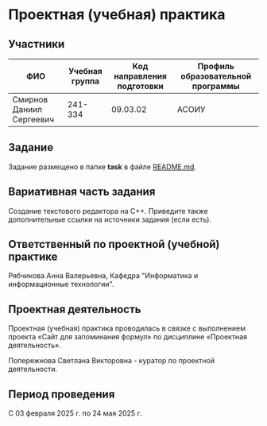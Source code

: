 # Проектная (учебная) практика

## Участники

| ФИО | Учебная группа | Код направления подготовки | Профиль образовательной программы |
|-|-|-|-|
| Смирнов Даниил Сергеевич |241-334|09.03.02|АСОИУ|


## Задание

Задание размещено в папке **task** в файле [README.md](task/README.md).

## Вариативная часть задания

Создание текстового редактора на C++. Приведите также дополнительные ссылки на источники задания (если есть).

## Ответственный по проектной (учебной) практике

Рябчикова Анна Валерьевна, Кафедра "Информатика и информационные технологии".

## Проектная деятельность

Проектная (учебная) практика проводилась в связке с выполнением проекта «Сайт для запоминания формул» по дисциплине «Проектная деятельность».

Попережнова Светлана Викторовна - куратор по проектной деятельности.

## Период проведения

С 03 февраля 2025 г. по 24 мая 2025 г.
